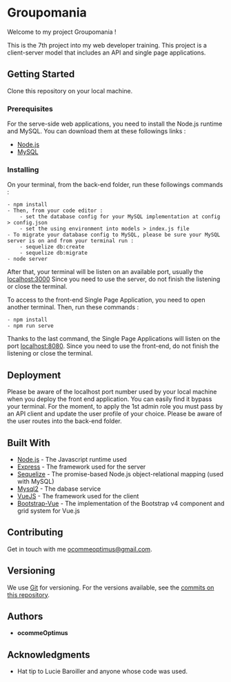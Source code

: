 # Groupomania

Welcome to my project Groupomania !

This is the 7th project into my web developer training.
This project is a client-server model that includes an API and single page applications.

## Getting Started

Clone this repository on your local machine.

### Prerequisites

For the serve-side web applications, you need to install the Node.js runtime and MySQL.
You can download them at these followings links :
* [Node.js](https://nodejs.org/en/)
* [MySQL](https://dev.mysql.com/downloads/installer/)

### Installing

On your terminal, from the back-end folder, run these followings commands :

```
- npm install
- Then, from your code editor :
    - set the database config for your MySQL implementation at config > config.json
    - set the using environment into models > index.js file
- To migrate your database config to MySQL, please be sure your MySQL server is on and from your terminal run :
    - sequelize db:create
    - sequelize db:migrate
- node server
```

After that, your terminal will be listen on an available port, usually the [localhost:3000](http://localhost:3000/)
Since you need to use the server, do not finish the listening or close the terminal.

To access to the front-end Single Page Application, you need to open another terminal.
Then, run these commands :

```
- npm install
- npm run serve
```

Thanks to the last command, the Single Page Applications will listen on the port [localhost:8080](http://localhost:8080/).
Since you need to use the front-end, do not finish the listening or close the terminal.

## Deployment

Please be aware of the localhost port number used by your local machine when you deploy the front end application.
You can easily find it bypass your terminal.
For the moment, to apply the 1st admin role you must pass by an API client and update the user profile of your choice.
Please be aware of the user routes into the back-end folder.

## Built With

* [Node.js](https://nodejs.org/en/) - The Javascript runtime used
* [Express](https://expressjs.com/fr/) - The framework used for the server
* [Sequelize](https://sequelize.org/) - The promise-based Node.js object-relational mapping (used with MySQL)
* [Mysql2](https://www.npmjs.com/package/mysql2) - The dabase service
* [VueJS](https://vuejs.org/) - The framework used for the client
* [Bootstrap-Vue](https://bootstrap-vue.org/) - The implementation of the Bootstrap v4 component and grid system for Vue.js

## Contributing

Get in touch with me [ocommeoptimus@gmail.com](mailto:ocommeoptimus@gmail.com).

## Versioning

We use [Git](https://git-scm.com/) for versioning. For the versions available, see the [commits on this repository](https://github.com/ocommeOptimus/Groupomania/commits/). 

## Authors

* **ocommeOptimus** 

## Acknowledgments

* Hat tip to Lucie Baroiller and anyone whose code was used.